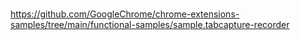 #

https://github.com/GoogleChrome/chrome-extensions-samples/tree/main/functional-samples/sample.tabcapture-recorder